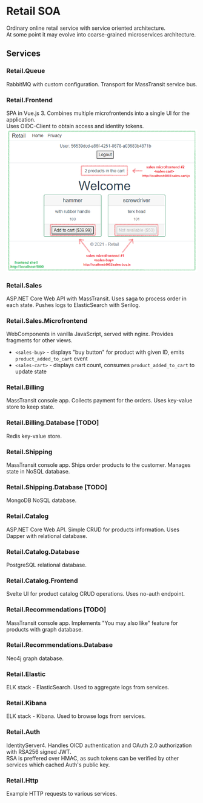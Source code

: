 # Retail SOA
Ordinary online retail service with service oriented architecture.  
At some point it may evolve into coarse-grained microservices architecture.
## Services
### Retail.Queue
RabbitMQ with custom configuration. Transport for MassTransit service bus.
### Retail.Frontend
SPA in Vue.js 3. Combines multiple microfrontends into a single UI for the application.  
Uses OIDC-Client to obtain access and identity tokens.  
![Microfrontends](01_microfrontends.png) 
### Retail.Sales
ASP.NET Core Web API with MassTransit. Uses saga to process order in each state. Pushes logs to ElasticSearch with Serilog.
### Retail.Sales.Microfrontend
WebComponents in vanilla JavaScript, served with nginx. Provides fragments for other views.  
- `<sales-buy>` - displays "buy button" for product with given ID, emits `product_added_to_cart` event
- `<sales-cart>` - displays cart count, consumes `product_added_to_cart` to update state
### Retail.Billing
MassTransit console app. Collects payment for the orders. Uses key-value store to keep state.
### Retail.Billing.Database [TODO]
Redis key-value store.
### Retail.Shipping
MassTransit console app. Ships order products to the customer. Manages state in NoSQL database.
### Retail.Shipping.Database [TODO]
MongoDB NoSQL database.
### Retail.Catalog
ASP.NET Core Web API. Simple CRUD for products information. Uses Dapper with relational database.
### Retail.Catalog.Database
PostgreSQL relational database.
### Retail.Catalog.Frontend
Svelte UI for product catalog CRUD operations. Uses no-auth endpoint.
### Retail.Recommendations [TODO]
MassTransit console app. Implements "You may also like" feature for products with graph database.
### Retail.Recommendations.Database
Neo4j graph database.
### Retail.Elastic
ELK stack - ElasticSearch. Used to aggregate logs from services.
### Retail.Kibana
ELK stack - Kibana. Used to browse logs from services.
### Retail.Auth
IdentityServer4. Handles OICD authentication and OAuth 2.0 authorization with RSA256 signed JWT.  
RSA is preffered over HMAC, as such tokens can be verified by other services which cached Auth's public key.
### Retail.Http
Example HTTP requests to various services.
